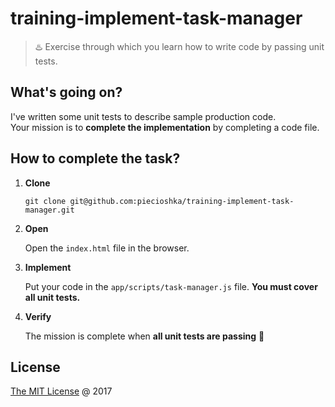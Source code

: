 # training-implement-task-manager

> ♨️ Exercise through which you learn how to write code by passing unit tests.

## What's going on?

I've written some unit tests to describe sample production code.<br/>
Your mission is to **complete the implementation** by completing a code file.

## How to complete the task?

1. **Clone**

    ```
    git clone git@github.com:piecioshka/training-implement-task-manager.git
    ```

2. **Open**

    Open the `index.html` file in the browser.

3. **Implement**

    Put your code in the `app/scripts/task-manager.js` file. **You must cover all unit tests.**

4. **Verify**

    The mission is complete when **all unit tests are passing** :tada:

## License

[The MIT License](http://piecioshka.mit-license.org) @ 2017
